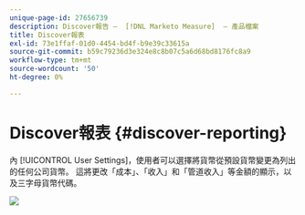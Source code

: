 ```yaml
---
unique-page-id: 27656739
description: Discover報告 —  [!DNL Marketo Measure]  — 產品檔案
title: Discover報表
exl-id: 73e1ffaf-01d0-4454-bd4f-b9e39c33615a
source-git-commit: b59c79236d3e324e8c8b07c5a6d68bd8176fc8a9
workflow-type: tm+mt
source-wordcount: '50'
ht-degree: 0%

---
```


# Discover報表 {#discover-reporting}

內 [!UICONTROL User Settings]，使用者可以選擇將貨幣從預設貨幣變更為列出的任何公司貨幣。 這將更改「成本」、「收入」和「管道收入」等金額的顯示，以及三字母貨幣代碼。

![](assets/one.png)
